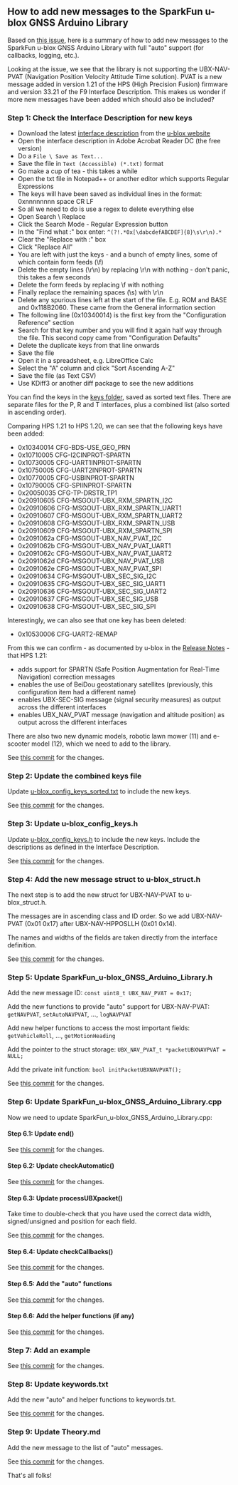 ## How to add new messages to the SparkFun u-blox GNSS Arduino Library

Based on [this issue](https://github.com/sparkfun/SparkFun_u-blox_GNSS_Arduino_Library/issues/97), here is a summary of how to add new messages to the SparkFun u-blox GNSS Arduino Library with full "auto" support (for callbacks, logging, etc.).

Looking at the issue, we see that the library is not supporting the UBX-NAV-PVAT (Navigation Position Velocity Attitude Time solution).
PVAT is a new message added in version 1.21 of the HPS (High Precision Fusion) firmware and version 33.21 of the F9 Interface Description.
This makes us wonder if more new messages have been added which should also be included?

### Step 1: Check the Interface Description for new keys

* Download the latest [interface description](https://www.u-blox.com/sites/default/files/F9-HPS-1.21_InterfaceDescription_UBX-21019746.pdf) from the [u-blox website](https://www.u-blox.com/en/product/zed-f9r-module#tab-documentation-resources)
* Open the interface description in Adobe Acrobat Reader DC (the free version)
* Do a ```File \ Save as Text...```
* Save the file in ```Text (Accessible) (*.txt)``` format
* Go make a cup of tea - this takes a while
* Open the txt file in Notepad++ or another editor which supports Regular Expressions
* The keys will have been saved as individual lines in the format: 0xnnnnnnnn space CR LF
* So all we need to do is use a regex to delete everything else
* Open Search \ Replace
* Click the Search Mode - Regular Expression button
* In the "Find what :" box enter: ```^(?!.*0x[\dabcdefABCDEF]{8}\s\r\n).*```
* Clear the "Replace with :" box
* Click "Replace All"
* You are left with just the keys - and a bunch of empty lines, some of which contain form feeds (\f)
* Delete the empty lines (\r\n) by replacing \r\n with nothing - don't panic, this takes a few seconds
* Delete the form feeds by replacing \f with nothing
* Finally replace the remaining spaces (\s) with \r\n
* Delete any spurious lines left at the start of the file. E.g. ROM and BASE and 0x118B2060. These came from the General information section
* The following line (0x10340014) is the first key from the "Configuration Reference" section
* Search for that key number and you will find it again half way through the file. This second copy came from "Configuration Defaults"
* Delete the duplicate keys from that line onwards
* Save the file
* Open it in a spreadsheet, e.g. LibreOffice Calc
* Select the "A" column and click "Sort Ascending A-Z"
* Save the file (as Text CSV)
* Use KDiff3 or another diff package to see the new additions

You can find the keys in the [keys folder](https://github.com/sparkfun/SparkFun_u-blox_GNSS_Arduino_Library/tree/main/keys), saved as sorted text files.
There are separate files for the P, R and T interfaces, plus a combined list (also sorted in ascending order).

Comparing HPS 1.21 to HPS 1.20, we can see that the following keys have been added:

* 0x10340014 CFG-BDS-USE_GEO_PRN
* 0x10710005 CFG-I2CINPROT-SPARTN
* 0x10730005 CFG-UART1INPROT-SPARTN
* 0x10750005 CFG-UART2INPROT-SPARTN
* 0x10770005 CFG-USBINPROT-SPARTN
* 0x10790005 CFG-SPIINPROT-SPARTN
* 0x20050035 CFG-TP-DRSTR_TP1
* 0x20910605 CFG-MSGOUT-UBX_RXM_SPARTN_I2C
* 0x20910606 CFG-MSGOUT-UBX_RXM_SPARTN_UART1
* 0x20910607 CFG-MSGOUT-UBX_RXM_SPARTN_UART2
* 0x20910608 CFG-MSGOUT-UBX_RXM_SPARTN_USB
* 0x20910609 CFG-MSGOUT-UBX_RXM_SPARTN_SPI
* 0x2091062a CFG-MSGOUT-UBX_NAV_PVAT_I2C
* 0x2091062b CFG-MSGOUT-UBX_NAV_PVAT_UART1
* 0x2091062c CFG-MSGOUT-UBX_NAV_PVAT_UART2
* 0x2091062d CFG-MSGOUT-UBX_NAV_PVAT_USB
* 0x2091062e CFG-MSGOUT-UBX_NAV_PVAT_SPI
* 0x20910634 CFG-MSGOUT-UBX_SEC_SIG_I2C
* 0x20910635 CFG-MSGOUT-UBX_SEC_SIG_UART1
* 0x20910636 CFG-MSGOUT-UBX_SEC_SIG_UART2
* 0x20910637 CFG-MSGOUT-UBX_SEC_SIG_USB
* 0x20910638 CFG-MSGOUT-UBX_SEC_SIG_SPI

Interestingly, we can also see that one key has been deleted:

* 0x10530006 CFG-UART2-REMAP

From this we can confirm - as documented by u-blox in the [Release Notes](https://www.u-blox.com/sites/default/files/ZED-F9R-02B_FW1.00HPS1.21_RN_UBX-21035491_1.3.pdf) -
that HPS 1.21:

* adds support for SPARTN (Safe Position Augmentation for Real-Time Navigation) correction messages
* enables the use of BeiDou geostationary satellites (previously, this configuration item had a different name)
* enables UBX-SEC-SIG message (signal security measures) as output across the different interfaces
* enables UBX_NAV_PVAT message (navigation and altitude position) as output across the different interfaces

There are also two new dynamic models, robotic lawn mower (11) and e-scooter model (12), which we need to add to the library.

See [this commit](https://github.com/sparkfun/SparkFun_u-blox_GNSS_Arduino_Library/commit/805aab18b6656513bfee473487a437754cd3965d) for the changes.

### Step 2: Update the combined keys file

Update [u-blox_config_keys_sorted.txt](https://github.com/sparkfun/SparkFun_u-blox_GNSS_Arduino_Library/blob/main/keys/u-blox_config_keys_sorted.txt)
to include the new keys.

See [this commit](https://github.com/sparkfun/SparkFun_u-blox_GNSS_Arduino_Library/commit/8895764f237ae494dcd0fa1ae942d487d2e1557f) for the changes.

### Step 3: Update u-blox_config_keys.h

Update [u-blox_config_keys.h](https://github.com/sparkfun/SparkFun_u-blox_GNSS_Arduino_Library/blob/main/src/u-blox_config_keys.h) to include the new keys.
Include the descriptions as defined in the Interface Description.

See [this commit](https://github.com/sparkfun/SparkFun_u-blox_GNSS_Arduino_Library/commit/3609da15f90a7a66b41524e77c6dc3dd76cd362c) for the changes.

### Step 4: Add the new message struct to u-blox_struct.h

The next step is to add the new struct for UBX-NAV-PVAT to u-blox_struct.h.

The messages are in ascending class and ID order. So we add UBX-NAV-PVAT (0x01 0x17) after UBX-NAV-HPPOSLLH (0x01 0x14).

The names and widths of the fields are taken directly from the interface definition.

See [this commit](https://github.com/sparkfun/SparkFun_u-blox_GNSS_Arduino_Library/commit/a4ba440c6240e0974c27f40b976a5ddf0fbdb9b6) for the changes.

### Step 5: Update SparkFun_u-blox_GNSS_Arduino_Library.h

Add the new message ID: ```const uint8_t UBX_NAV_PVAT = 0x17;```

Add the new functions to provide "auto" support for UBX-NAV-PVAT: ```getNAVPVAT```, ```setAutoNAVPVAT```, ..., ```logNAVPVAT```

Add new helper functions to access the most important fields: ```getVehicleRoll```, ..., ```getMotionHeading```

Add the pointer to the struct storage: ```UBX_NAV_PVAT_t *packetUBXNAVPVAT = NULL;```

Add the private init function: ```bool initPacketUBXNAVPVAT();```

See [this commit](https://github.com/sparkfun/SparkFun_u-blox_GNSS_Arduino_Library/commit/423a1e2ccd418dd679257edc6edeec0bd3029052) for the changes.

### Step 6: Update SparkFun_u-blox_GNSS_Arduino_Library.cpp

Now we need to update SparkFun_u-blox_GNSS_Arduino_Library.cpp:

#### Step 6.1: Update end()

See [this commit](https://github.com/sparkfun/SparkFun_u-blox_GNSS_Arduino_Library/commit/35d225e3f1abb316eda3becb7f8e2eb04ff1d17c) for the changes.

#### Step 6.2: Update checkAutomatic()

See [this commit](https://github.com/sparkfun/SparkFun_u-blox_GNSS_Arduino_Library/commit/b746d8e2742961ede95e2d06d5db3a3a557e571d) for the changes.

#### Step 6.3: Update processUBXpacket()

Take time to double-check that you have used the correct data width, signed/unsigned and position for each field.

See [this commit](https://github.com/sparkfun/SparkFun_u-blox_GNSS_Arduino_Library/commit/8eecdd5044f810b0e2b567150ff63a17c219fe8e) for the changes.

#### Step 6.4: Update checkCallbacks()

See [this commit](https://github.com/sparkfun/SparkFun_u-blox_GNSS_Arduino_Library/commit/b53bffaa3ae12482cfb268f23796963d0b8519c9) for the changes.

#### Step 6.5: Add the "auto" functions

See [this commit](https://github.com/sparkfun/SparkFun_u-blox_GNSS_Arduino_Library/commit/e394ae003ad38117d150598774d0552059416473) for the changes.

#### Step 6.6: Add the helper functions (if any)

See [this commit](https://github.com/sparkfun/SparkFun_u-blox_GNSS_Arduino_Library/commit/318e76383e96d6676bbb57294c25e665c0d4a31f) for the changes.

### Step 7: Add an example

See [this commit](https://github.com/sparkfun/SparkFun_u-blox_GNSS_Arduino_Library/commit/06014dc95f1b9ffae4876fbacfb9390541d7c31d) for the changes.

### Step 8: Update keywords.txt

Add the new "auto" and helper functions to keywords.txt.

See [this commit](https://github.com/sparkfun/SparkFun_u-blox_GNSS_Arduino_Library/commit/4f0a0ca3c5e6420be9064b91702947c23104bd1b) for the changes.

### Step 9: Update Theory.md

Add the new message to the list of "auto" messages.

See [this commit](https://github.com/sparkfun/SparkFun_u-blox_GNSS_Arduino_Library/commit/57f133259245d8071c73797e4be2ff630c2720ab) for the changes.

That's all folks!